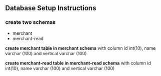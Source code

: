 ## Database Setup Instructions

### create two schemas
* merchant
* merchant-read

**create merchant table in merchant schema** with column id int(10), name varchar (100) and vertical varchar (100)

**create merchant-read table in merchant-read schema** with column id int(10), name varchar (100) and vertical varchar (100)




